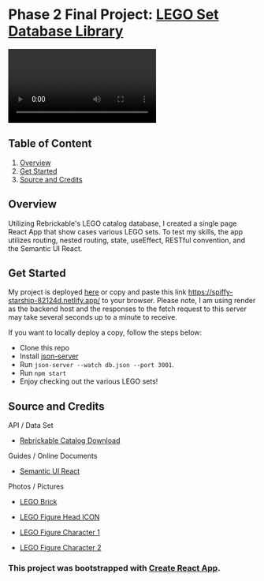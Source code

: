 # Phase 2 Final Project: [LEGO Set Database Library](https://spiffy-starship-82124d.netlify.app/)


![Preview of website functioning](https://github.com/Chris10Garcia/react-final-project-lego-set-library-front-end/blob/main/videopreview.mp4)


## Table of Content

1. [Overview](#overview)
2. [Get Started](#get-started)
3. [Source and Credits](#source-and-credits)


## Overview

Utilizing Rebrickable's LEGO catalog database, I created a single page React App that show cases various LEGO sets. To test my skills, the app utilizes routing, nested routing, state, useEffect, RESTful convention, and the Semantic UI React.


## Get Started

My project is deployed [here](https://spiffy-starship-82124d.netlify.app/) or copy and paste this link https://spiffy-starship-82124d.netlify.app/ to your browser. Please note, I am using render as the backend host and the responses to the fetch request to this server may take several seconds up to a minute to receive. 

If you want to locally deploy a copy, follow the steps below:

- Clone this repo
- Install [json-server](https://github.com/typicode/json-server)
- Run `json-server --watch db.json --port 3001`.
- Run `npm start`
- Enjoy checking out the various LEGO sets!


## Source and Credits

API / Data Set
- [Rebrickable Catalog Download](https://rebrickable.com/downloads/)

Guides / Online Documents
- [Semantic UI React](https://react.semantic-ui.com/) 

Photos / Pictures
- [LEGO Brick](https://27gen.com/2016/04/04/consider-the-lego-brick/)

- [LEGO Figure Head ICON](https://icon-icons.com/icon/lego-figure-head-smile-toy/108508)

- [LEGO Figure Character 1](https://www.amazon.com/LEGO-Movie-Minifigure-Wyldstyle-Hoodie/dp/B00HNY2RCU)

- [LEGO Figure Character 2](https://www.minifiguresdisplay.com/products/awesome-remix-emmet-lego-movie-2-minifigure)


### This project was bootstrapped with [Create React App](https://github.com/facebook/create-react-app).

